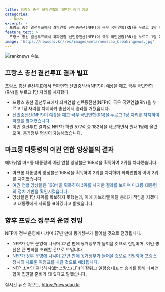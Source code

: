```yaml
---
title: 프랑스 총선 좌파연합의 대반전 승리 예고
categories:
  - News
excerpt: >
  프랑스 총선 결선투표에서 좌파연합 신민중전선(NFP)이 극우 국민연합(RN)을 누르고 1당 자리를 차지했다. NFP는 하원 577석 중 182석을 획득해 원내 1당 자리에 올랐고, 에마뉘엘 마크롱 대통령의 르네상스당을 위한 여권 연합 앙상블은 168석으로 2위를 차지했다. 이번 결과로 27년 만에 동거정부가 들어서게 되었고, 좌파연합은 집권할 준비가 돼 있다는 강력한 메시지를 보냈다.
feature_text: >
  프랑스 총선 결선투표에서 좌파연합 신민중전선(NFP)이 극우 국민연합(RN)을 누르고 1당 자리를 차지했다. NFP는 하원 577석 중 182석을 획득해 원내 1당 자리에 올랐고, 에마뉘엘 마크롱 대통령의 르네상스당을 위한 여권 연합 앙상블은 168석으로 2위를 차지했다. 이번 결과로 27년 만에 동거정부가 들어서게 되었고, 좌파연합은 집권할 준비가 돼 있다는 강력한 메시지를 보냈다.
image: 'https://newsdao.kr/res/images/meta/newsdao_breakingnews.jpg'
---
```


<p><img src="https://newsdao.kr/res/images/meta/newsdao_breakingnews.jpg" alt="ranknews 속보" /></p>

<h2 data-ke-size="size26">프랑스 총선 결선투표 결과 발표</h2>

<p data-ke-size="size16">프랑스 총선 결선투표에서 좌파연합 신민중전선(NFP)이 예상을 깨고 극우 국민연합(RN)을 누르고 1당 자리를 차지했다.</p>

<ul>
  <li>프랑스 총선 결선투표에서 좌파연합 신민중전선(NFP)이 극우 국민연합(RN)을 누르고 1당 자리를 차지하며 총선에서 승리를 거뒀습니다.</li>
  <li><span style="color: #1a5490;">신민중전선(NFP)이 예상을 깨고 극우 국민연합(RN)을 누르고 1당 자리를 차지하여 파장을 일으켰습니다.</span></li>
  <li>이번 결선투표 결과로 NFP가 하원 577석 중 182석을 확보하면서 원내 1당에 올랐으며, 동거정부 형성이 가능해졌습니다.</li>
</ul>

<h2 data-ke-size="size26">마크롱 대통령의 여권 연합 앙상블의 결과</h2>

<p data-ke-size="size16">에마뉘엘 마크롱 대통령의 여권 연합 앙상블은 168석을 획득하여 2위를 차지했습니다.</p>

<ul>
  <li>마크롱 대통령의 앙상블은 168석을 획득하여 2위를 차지하며 좌파연합에 이어 2위를 차지했습니다.</li>
  <li><span style="color: #1a5490;">여권 연합 앙상블은 168석을 획득하여 2위를 차지한 결과를 보이며 마크롱 대통령의 정치 기반을 확인시켰습니다.</span></li>
  <li>앙상블은 1당 지위를 확보하지 못했는데, 이에 가브리엘 아탈 총리가 책임을 지겠다고 대통령에게 사의를 표하겠다고 밝혔습니다.</li>
</ul>

<h2 data-ke-size="size26">향후 프랑스 정부의 운영 전망</h2>

<p data-ke-size="size16">NFP가 정부 운영에 나서며 27년 만에 동거정부가 들어설 것으로 전망됩니다.</p>

<ul>
  <li>NFP가 정부 운영에 나서며 27년 만에 동거정부가 들어설 것으로 전망되며, 이번 총선은 큰 변화를 초래할 것으로 보입니다.</li>
  <li><span style="color: #1a5490;">NFP가 정부 운영에 나서며 27년 만에 동거정부가 들어설 것으로 전망되어 프랑스 정치의 새로운 이정표를 내릴 것으로 예상됩니다.</span></li>
  <li>NFP 소속인 굴복하지않는프랑스(LFI)의 장뤼크 멜랑숑 대표는 승리를 통해 좌파연합이 집권할 준비가 돼 있다고 말했습니다.</li>
</ul>
실시간 뉴스 속보는, <a href="https://newsdao.kr" rel="dofollow">https://newsdao.kr</a>


